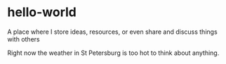 # hello-world
A place where I store ideas, resources, or even share and discuss things with others

Right now the weather in St Petersburg is too hot to think about anything.
